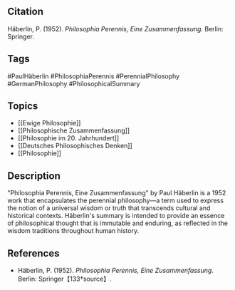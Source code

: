 

## Citation

Häberlin, P. (1952). _Philosophia Perennis, Eine Zusammenfassung_. Berlin:
Springer.

## Tags

#PaulHäberlin #PhilosophiaPerennis #PerennialPhilosophy #GermanPhilosophy
#PhilosophicalSummary

## Topics

- [[Ewige Philosophie]]
- [[Philosophische Zusammenfassung]]
- [[Philosophie im 20. Jahrhundert]]
- [[Deutsches Philosophisches Denken]]
- [[Philosophie]]

## Description

"Philosophia Perennis, Eine Zusammenfassung" by Paul Häberlin is a 1952 work
that encapsulates the perennial philosophy—a term used to express the notion of
a universal wisdom or truth that transcends cultural and historical contexts.
Häberlin's summary is intended to provide an essence of philosophical thought
that is immutable and enduring, as reflected in the wisdom traditions throughout
human history.

## References

- Häberlin, P. (1952). _Philosophia Perennis, Eine Zusammenfassung_. Berlin:
  Springer【133†source】.
